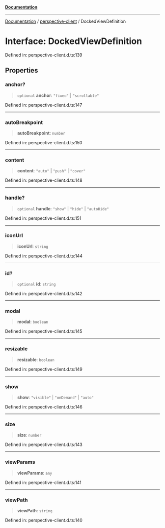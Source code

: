[**Documentation**](../../index.md)

***

[Documentation](../../index.md) / [perspective-client](../index.md) / DockedViewDefinition

# Interface: DockedViewDefinition

Defined in: perspective-client.d.ts:139

## Properties

### anchor?

> `optional` **anchor**: `"fixed"` \| `"scrollable"`

Defined in: perspective-client.d.ts:147

***

### autoBreakpoint

> **autoBreakpoint**: `number`

Defined in: perspective-client.d.ts:150

***

### content

> **content**: `"auto"` \| `"push"` \| `"cover"`

Defined in: perspective-client.d.ts:148

***

### handle?

> `optional` **handle**: `"show"` \| `"hide"` \| `"autoHide"`

Defined in: perspective-client.d.ts:151

***

### iconUrl

> **iconUrl**: `string`

Defined in: perspective-client.d.ts:144

***

### id?

> `optional` **id**: `string`

Defined in: perspective-client.d.ts:142

***

### modal

> **modal**: `boolean`

Defined in: perspective-client.d.ts:145

***

### resizable

> **resizable**: `boolean`

Defined in: perspective-client.d.ts:149

***

### show

> **show**: `"visible"` \| `"onDemand"` \| `"auto"`

Defined in: perspective-client.d.ts:146

***

### size

> **size**: `number`

Defined in: perspective-client.d.ts:143

***

### viewParams

> **viewParams**: `any`

Defined in: perspective-client.d.ts:141

***

### viewPath

> **viewPath**: `string`

Defined in: perspective-client.d.ts:140
